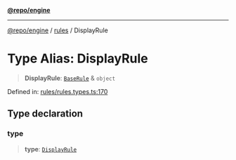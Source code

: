 [**@repo/engine**](../../README.md)

***

[@repo/engine](../../modules.md) / [rules](../README.md) / DisplayRule

# Type Alias: DisplayRule

> **DisplayRule**: [`BaseRule`](BaseRule.md) & `object`

Defined in: [rules/rules.types.ts:170](https://github.com/alexqguo/drinking-board-game-v3/blob/423d7f07a24c1ecc390d54885c4978f1235ed349/packages/engine/src/rules/rules.types.ts#L170)

## Type declaration

### type

> **type**: [`DisplayRule`](../enumerations/RuleType.md#displayrule)
